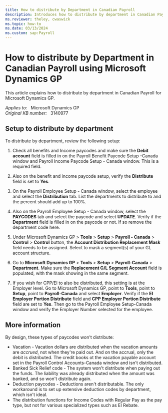 ```yaml
---
title: How to distribute by Department in Canadian Payroll
description: Introduces how to distribute by department in Canadian Payroll for Microsoft Dynamics GP.
ms.reviewer: theley, cwaswick
ms.topic: how-to
ms.date: 03/13/2024
ms.custom: sap:Payroll
---
```

# How to distribute by Department in Canadian Payroll using Microsoft Dynamics GP

This article explains how to distribute by department in Canadian Payroll for Microsoft Dynamics GP.

_Applies to:_ &nbsp; Microsoft Dynamics GP  
_Original KB number:_ &nbsp; 3140977

## Setup to distribute by department

To distribute by department, review the following setup:

1. Check all benefits and Income paycodes and make sure the **Debit account** field is filled in on the Payroll Benefit Paycode Setup -Canada window and Payroll Income Paycode Setup - Canada window. This is a required field.

2. Also on the benefit and income paycode setup, verify the **Distribute** field is set to **Yes**.

3. On the Payroll Employee Setup - Canada window, select the employee and select the **Distribution** tab. List the departments to distribute to and the percent should add up to 100%.

4. Also on the Payroll Employee Setup - Canada window, select the **PAYCODES** tab and select the paycode and select **UPDATE**. Verify if the **Department** field is filled in on the paycode or not. If so remove the department code here.

5. Under Microsoft Dynamics GP > **Tools** > **Setup** > **Payroll - Canada** > **Control** > **Control** button, the **Account Distribution Replacement Mask** field needs to be assigned. Select to mask a segment(s) of your GL account structure.

6. Go to **Microsoft Dynamics GP** > **Tools** > **Setup** > **Payroll-Canada** > **Department**. Make sure the **Replacement G/L Segment Account** field is populated, with the mask showing in the same segment.

7. If you wish for CPP/EI to also be distributed, this setting is at the Employer level. Go to Microsoft Dynamics GP, point to **Tools**, point to **Setup**, point to **Payroll-Canada** and select **Employer**. Verify if the **EI Employer Portion Distribute** field and **CPP Employer Portion Distribute** field are set to **Yes**. Then go to the Payroll Employee Setup-Canada window and verify the Employer Number selected for the employee.

## More information

By design, these types of paycodes won't distribute:

- Vacation - Vacation dollars are distributed when the vacation amounts are *accrued*, not when they're paid out. And on the accrual, only the debit is distributed. The credit books ot the vacation payable account set in the Payroll Control Accounts-Canada window and isn't distributed.
- Banked Sick Relief code - The system won't distribute when paying out the funds. The liability was already distributed when the amount was banked, and so won't distribute again.
- Deduction paycodes - Deductions aren't distributable. The only workaround is to set up extensive deduction codes by department, which isn't ideal.
- The distribution functions for Income Codes with Regular Pay as the pay type, but not for various specialized types such as EI Rebate.
